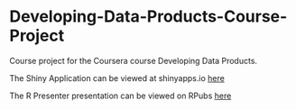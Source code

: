 # Developing-Data-Products-Course-Project

Course project for the Coursera course Developing Data Products.

The Shiny Application can be viewed at shinyapps.io [here](https://crhardison.shinyapps.io/Developing_Data_Products_Course_Project/)


The R Presenter presentation can be viewed on RPubs [here](http://rpubs.com/crhardison/MPGData) 